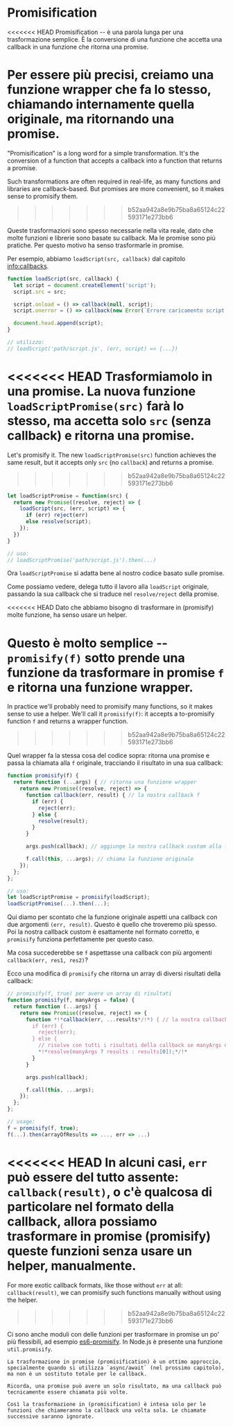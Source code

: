 # Promisification

<<<<<<< HEAD
Promisification -- è una parola lunga per una trasformazione semplice. È la conversione di una funzione che accetta una callback in una funzione che ritorna una promise.

Per essere più precisi, creiamo una funzione wrapper che fa lo stesso, chiamando internamente quella originale, ma ritornando una promise.
=======
"Promisification" is a long word for a simple transformation. It's the conversion of a function that accepts a callback into a function that returns a promise.

Such transformations are often required in real-life, as many functions and libraries are callback-based. But promises are more convenient, so it makes sense to promisify them.
>>>>>>> b52aa942a8e9b75ba8a65124c22593171e273bb6

Queste trasformazioni sono spesso necessarie nella vita reale, dato che molte funzioni e librerie sono basate su callback. Ma le promise sono più pratiche. Per questo motivo ha senso trasformarle in promise.

Per esempio, abbiamo `loadScript(src, callback)` dal capitolo <info:callbacks>.

```js run
function loadScript(src, callback) {
  let script = document.createElement('script');
  script.src = src;

  script.onload = () => callback(null, script);
  script.onerror = () => callback(new Error(`Errore caricamento script per ${src}`));

  document.head.append(script);
}

// utilizzo:
// loadScript('path/script.js', (err, script) => {...})
```

<<<<<<< HEAD
Trasformiamolo in una promise. La nuova funzione `loadScriptPromise(src)` farà lo stesso, ma accetta solo `src` (senza callback) e ritorna una promise.
=======
Let's promisify it. The new `loadScriptPromise(src)` function achieves the same result, but it accepts only `src` (no `callback`) and returns a promise.
>>>>>>> b52aa942a8e9b75ba8a65124c22593171e273bb6

```js
let loadScriptPromise = function(src) {
  return new Promise((resolve, reject) => {
    loadScript(src, (err, script) => {
      if (err) reject(err)
      else resolve(script);
    });
  })
}

// uso:
// loadScriptPromise('path/script.js').then(...)
```

Ora `loadScriptPromise` si adatta bene al nostro codice basato sulle promise.

Come possiamo vedere, delega tutto il lavoro alla `loadScript` originale, passando la sua callback che si traduce nel `resolve/reject` della promise.

<<<<<<< HEAD
Dato che abbiamo bisogno di trasformare in (promisify) molte funzione, ha senso usare un helper.

Questo è molto semplice -- `promisify(f)` sotto prende una funzione da trasformare in promise `f` e ritorna una funzione wrapper.
=======
In practice we'll probably need to promisify many functions, so it makes sense to use a helper. We'll call it `promisify(f)`: it accepts a to-promisify function `f` and returns a wrapper function.
>>>>>>> b52aa942a8e9b75ba8a65124c22593171e273bb6

Quel wrapper fa la stessa cosa del codice sopra: ritorna una promise e passa la chiamata alla `f` originale, tracciando il risultato in una sua callback:

```js
function promisify(f) {
  return function (...args) { // ritorna una funzione wrapper
    return new Promise((resolve, reject) => {
      function callback(err, result) { // la nostra callback f
        if (err) {
          reject(err);
        } else {
          resolve(result);
        }
      }

      args.push(callback); // aggiunge la nostra callback custom alla fine degli argomenti

      f.call(this, ...args); // chiama la funzione originale
    });
  };
};

// uso:
let loadScriptPromise = promisify(loadScript);
loadScriptPromise(...).then(...);
```

Qui diamo per scontato che la funzione originale aspetti una callback con due argomenti `(err, result)`. Questo è quello che troveremo più spesso. Poi la nostra callback custom è esattamente nel formato corretto, e `promisify` funziona perfettamente per questo caso.

Ma cosa succederebbe se `f` aspettasse una callback con più argomenti `callback(err, res1, res2)`?

Ecco una modifica di `promisify` che ritorna un array di diversi risultati della callback:

```js
// promisify(f, true) per avere un array di risultati
function promisify(f, manyArgs = false) {
  return function (...args) {
    return new Promise((resolve, reject) => {
      function *!*callback(err, ...results*/!*) { // la nostra callback custom per f
        if (err) {
          reject(err);
        } else {
          // risolve con tutti i risultati della callback se manyArgs è specificato
          *!*resolve(manyArgs ? results : results[0]);*/!*
        }
      }

      args.push(callback);

      f.call(this, ...args);
    });
  };
};

// usage:
f = promisify(f, true);
f(...).then(arrayOfResults => ..., err => ...)
```

<<<<<<< HEAD
In alcuni casi, `err` può essere del tutto assente: `callback(result)`, o c'è qualcosa di particolare nel formato della callback, allora possiamo trasformare in promise (promisify)  queste funzioni senza usare un helper, manualmente.
=======
For more exotic callback formats, like those without `err` at all: `callback(result)`, we can promisify such functions manually without using the helper.
>>>>>>> b52aa942a8e9b75ba8a65124c22593171e273bb6

Ci sono anche moduli con delle funzioni per trasformare in promise un po' più flessibili, ad esempio [es6-promisify](https://github.com/digitaldesignlabs/es6-promisify). In Node.js è presente una funzione `util.promisify`.

```smart
La trasformazione in promise (promisification) è un ottimo approccio, specialmente quando si utilizza `async/await` (nel prossimo capitolo), ma non è un sostituto totale per le callback.

Ricorda, una promise può avere un solo risultato, ma una callback può tecnicamente essere chiamata più volte.

Così la trasformazione in (promisification) è intesa solo per le funzioni che chiameranno la callback una volta sola. Le chiamate successive saranno ignorate.
```

